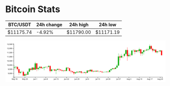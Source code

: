 # Bitcoin Stats

BTC/USDT|24h change|24h high|24h low|
|---|---|---|---|
|$11175.74|-4.92%|$11790.00|$11171.19|

<img src="./chart.svg">
